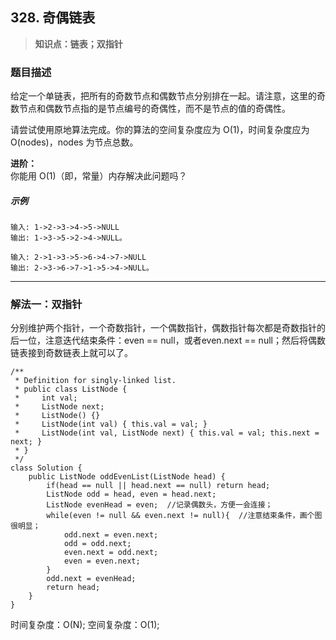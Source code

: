 ## 328. 奇偶链表
> **知识点：链表；双指针**
### 题目描述

给定一个单链表，把所有的奇数节点和偶数节点分别排在一起。请注意，这里的奇数节点和偶数节点指的是节点编号的奇偶性，而不是节点的值的奇偶性。

请尝试使用原地算法完成。你的算法的空间复杂度应为 O(1)，时间复杂度应为 O(nodes)，nodes 为节点总数。
    
**进阶：**     
你能用 O(1)（即，常量）内存解决此问题吗？
##### 示例
```
输入: 1->2->3->4->5->NULL
输出: 1->3->5->2->4->NULL。

输入: 2->1->3->5->6->4->7->NULL 
输出: 2->3->6->7->1->5->4->NULL。
```
---
### 解法一：双指针

分别维护两个指针，一个奇数指针，一个偶数指针，偶数指针每次都是奇数指针的后一位，注意迭代结束条件：even == null，或者even.next == null；然后将偶数链表接到奇数链表上就可以了。

```
/**
 * Definition for singly-linked list.
 * public class ListNode {
 *     int val;
 *     ListNode next;
 *     ListNode() {}
 *     ListNode(int val) { this.val = val; }
 *     ListNode(int val, ListNode next) { this.val = val; this.next = next; }
 * }
 */
class Solution {
    public ListNode oddEvenList(ListNode head) {
        if(head == null || head.next == null) return head;
        ListNode odd = head, even = head.next;
        ListNode evenHead = even;  //记录偶数头，方便一会连接；
        while(even != null && even.next != null){  //注意结束条件，画个图很明显；
            odd.next = even.next;
            odd = odd.next;
            even.next = odd.next;
            even = even.next;
        }
        odd.next = evenHead;
        return head;
    }
}
```
时间复杂度：O(N);
空间复杂度：O(1);
